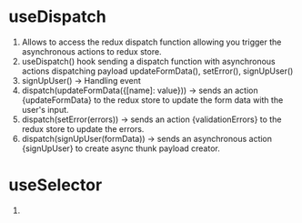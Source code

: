 # useDispatch
1. Allows to access the redux dispatch function allowing you trigger the asynchronous actions to redux store.
2. useDispatch() hook sending a dispatch function with asynchronous actions dispatching payload updateFormData(), setError(), signUpUser()
3. signUpUser() -> Handling event
4. dispatch(updateFormData({[name]: value})) -> sends an action {updateFormData} to the redux store to update the form data with the user's input.
5. dispatch(setError(errors)) -> sends an action {validationErrors} to the redux store to update the errors.
6.  dispatch(signUpUser(formData)) -> sends an asynchronous action {signUpUser} to create async thunk payload creator.

# useSelector
1. 